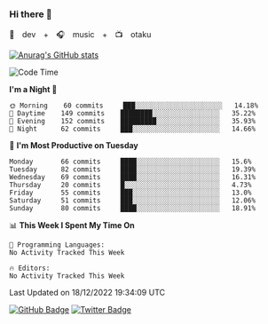 ### Hi there 👋

🚀　dev　+　🎧　music　+　📺　otaku


[![Anurag's GitHub stats](https://github-readme-stats.vercel.app/api?username=koheitasaka&count_private=true&show_icons=true&theme=monokai)](https://github.com/koheitasaka/github-readme-stats)

<!--START_SECTION:waka-->
![Code Time](http://img.shields.io/badge/Code%20Time-1%2C161%20hrs%2023%20mins-blue)

**I'm a Night 🦉** 

```text
🌞 Morning    60 commits     ███░░░░░░░░░░░░░░░░░░░░░░   14.18% 
🌆 Daytime    149 commits    ████████░░░░░░░░░░░░░░░░░   35.22% 
🌃 Evening    152 commits    █████████░░░░░░░░░░░░░░░░   35.93% 
🌙 Night      62 commits     ███░░░░░░░░░░░░░░░░░░░░░░   14.66%

```
📅 **I'm Most Productive on Tuesday** 

```text
Monday       66 commits     ████░░░░░░░░░░░░░░░░░░░░░   15.6% 
Tuesday      82 commits     ████░░░░░░░░░░░░░░░░░░░░░   19.39% 
Wednesday    69 commits     ████░░░░░░░░░░░░░░░░░░░░░   16.31% 
Thursday     20 commits     █░░░░░░░░░░░░░░░░░░░░░░░░   4.73% 
Friday       55 commits     ███░░░░░░░░░░░░░░░░░░░░░░   13.0% 
Saturday     51 commits     ███░░░░░░░░░░░░░░░░░░░░░░   12.06% 
Sunday       80 commits     ████░░░░░░░░░░░░░░░░░░░░░   18.91%

```


📊 **This Week I Spent My Time On** 

```text
💬 Programming Languages: 
No Activity Tracked This Week

🔥 Editors: 
No Activity Tracked This Week

```


 Last Updated on 18/12/2022 19:34:09 UTC
<!--END_SECTION:waka-->

[![GitHub Badge](https://img.shields.io/badge/GitHub-100000?style=for-the-badge&logo=github&logoColor=white)](https://github.com/koheitasaka)
[![Twitter Badge](https://img.shields.io/badge/Twitter-1DA1F2?style=for-the-badge&logo=twitter&logoColor=white)](https://twitter.com/sleep_asleep_)

